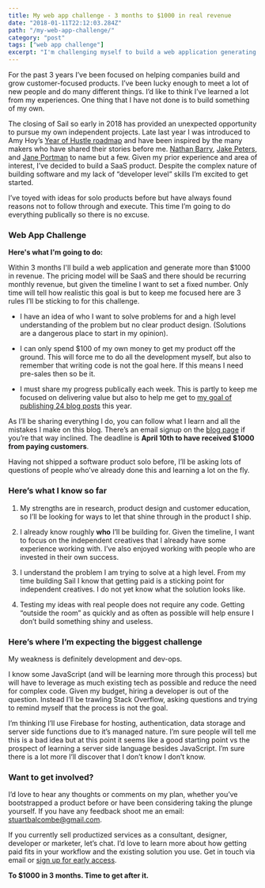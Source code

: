 ```yaml
---
title: My web app challenge - 3 months to $1000 in real revenue
date: "2018-01-11T22:12:03.284Z"
path: "/my-web-app-challenge/"
category: "post"
tags: ["web app challenge"]
excerpt: "I'm challenging myself to build a web application generating $1000 in revenue in 3 months and share everything I learn."
---
```


For the past 3 years I’ve been focused on helping companies build and grow customer-focused products. I’ve been lucky enough to meet a lot of new people and do many different things. I’d like to think I’ve learned a lot from my experiences. One thing that I have not done is to build something of my own.

The closing of Sail so early in 2018 has provided an unexpected opportunity to pursue my own independent projects. Late last year I was introduced to Amy Hoy’s [Year of Hustle roadmap](https://stackingthebricks.com/year-of-hustle/) and have been inspired by the many makers who have shared their stories before me. [Nathan Barry](http://nathanbarry.com/), [Jake Peters](https://www.helpdocs.io/), and [Jane Portman](https://uibreakfast.com/) to name but a few. Given my prior experience and area of interest, I’ve decided to build a SaaS product. Despite the complex nature of building software and my lack of “developer level” skills I’m excited to get started.

I’ve toyed with ideas for solo products before but have always found reasons not to follow through and execute. This time I’m going to do everything publically so there is no excuse.

### Web App Challenge
**Here's what I'm going to do:**

Within 3 months I'll build a web application and generate more than $1000 in revenue. The pricing model will be SaaS and there should be recurring monthly revenue, but given the timeline I want to set a fixed number. Only time will tell how realistic this goal is but to keep me focused here are 3 rules I’ll be sticking to for this challenge.

- I have an idea of who I want to solve problems for and a high level understanding of the problem but no clear product design. (Solutions are a dangerous place to start in my opinion).

- I can only spend $100 of my own money to get my product off the ground. This will force me to do all the development myself, but also to remember that writing code is not the goal here. If this means I need pre-sales then so be it.

- I must share my progress publically each week. This is partly to keep me focused on delivering value but also to help me get to [my goal of publishing 24 blog posts](/a/what-i-learned-in-2017) this year.

As I’ll be sharing everything I do, you can follow what I learn and all the mistakes I make on this blog. There’s an email signup on the [blog page](/a) if you’re that way inclined. The deadline is **April 10th to have received $1000 from paying customers**.

Having not shipped a software product solo before,  I’ll be asking lots of questions of people who’ve already done this and learning a lot on the fly.

### Here’s what I know so far
1. My strengths are in research, product design and customer education, so I’ll be looking for ways to let that shine through in the product I ship.

2. I already know roughly **who** I’ll be building for. Given the timeline, I want to focus on the independent creatives that I already have some experience working with. I’ve also enjoyed working with people who are invested in their own success.

3. I understand the problem I am trying to solve at a high level. From my time building Sail I know that getting paid is a sticking point for independent creatives. I do not yet know what the solution looks like.

4. Testing my ideas with real people does not require any code. Getting “outside the room” as quickly and as often as possible will help ensure I don’t build something shiny and useless.


### Here’s where I’m expecting the biggest challenge
My weakness is definitely development and dev-ops. 

I know some JavaScript (and will be learning more through this process) but will have to leverage as much existing tech as possible and reduce the need for complex code. Given my budget, hiring a developer is out of the question. Instead I’ll be trawling Stack Overflow, asking questions and trying to remind myself that the process is not the goal.

I’m thinking I’ll use Firebase for hosting, authentication, data storage and server side functions due to it’s managed nature. I’m sure people will tell me this is a bad idea but at this point it seems like a good starting point vs the prospect of learning a server side language besides JavaScript. 
I’m sure there is a lot more I’ll discover that I don’t know I don’t know.

### Want to get involved?
I’d love to hear any thoughts or comments on my plan, whether you’ve bootstrapped a product before or have been considering taking the plunge yourself. If you have any feedback shoot me an email: stuartbalcombe@gmail.com.

If you currently sell productized services as a consultant, designer, developer or marketer, let’s chat. I’d love to learn more about how getting paid fits in your workflow and the existing solution you use. Get in touch via email or [sign up for early access](https://www.paymentlink.me).

**To $1000 in 3 months. Time to get after it.**